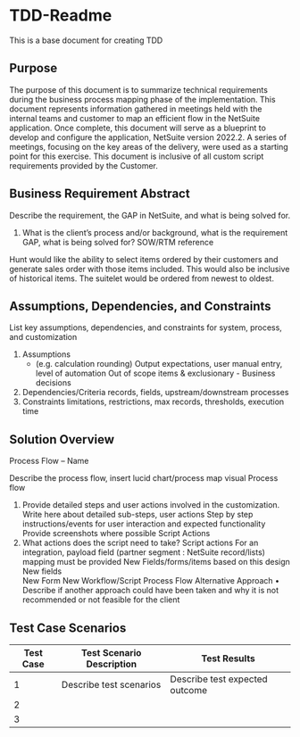 # TDD-Readme
This is a base document for creating TDD

## Purpose
The purpose of this document is to summarize technical requirements during the business process mapping phase of the implementation.
This document represents information gathered in meetings held with the internal teams and customer to map an efficient flow in the NetSuite application.  Once complete, this document will serve as a blueprint to develop and configure the application, NetSuite version 2022.2.
A series of meetings, focusing on the key areas of the delivery, were used as a starting point for this exercise. This document is inclusive of all custom script requirements provided by the Customer.

## Business Requirement Abstract
Describe the requirement, the GAP in NetSuite, and what is being solved for.
   1.	What is the client’s process and/or background, what is the requirement GAP, what is being solved for?
SOW/RTM reference

Hunt would like the ability to select items ordered by their customers and generate sales order with those items included. This would also be inclusive of historical items. The suitelet would be ordered from newest to oldest.  

## Assumptions, Dependencies, and Constraints
List key assumptions, dependencies, and constraints for system, process, and customization
   1. Assumptions
      -	(e.g. calculation rounding)
Output expectations, user manual entry, level of automation
Out of scope items & exclusionary
    -	Business decisions
   2.	Dependencies/Criteria
records, fields, upstream/downstream processes
   3.	Constraints
limitations, restrictions, max records, thresholds, execution time

## Solution Overview
Process Flow – Name
 	
Describe the process flow, insert lucid chart/process map visual
Process flow
  1.	Provide detailed steps and user actions involved in the customization.
Write here about detailed sub-steps, user actions
Step by step instructions/events for user interaction and expected functionality
Provide screenshots where possible
Script Actions
  1.	What actions does the script need to take?
Script actions
For an integration, payload field (partner segment : NetSuite record/lists) mapping must be provided
New Fields/forms/items based on this design
New fields  
New Form
New Workflow/Script
Process Flow Alternative Approach
  •	Describe if another approach could have been taken and why it is not recommended or not feasible for the client

## Test Case Scenarios
| Test Case |	Test Scenario Description | Test Results |
| --------- | -------------------------- | ------------ |
| 1 | Describe test scenarios | Describe test expected outcome |
| 2 |   |   | 	 	
| 3 |   |   |